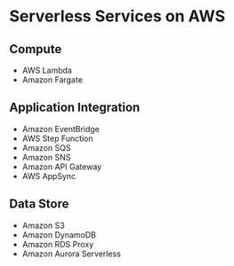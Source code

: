 # Serverless Services on AWS

## Compute
* AWS Lambda
* Amazon Fargate

## Application Integration
* Amazon EventBridge
* AWS Step Function
* Amazon SQS
* Amazon SNS
* Amazon API Gateway
* AWS AppSync

## Data Store
* Amazon S3
* Amazon DynamoDB
* Amazon RDS Proxy
* Amazon Aurora Serverless

